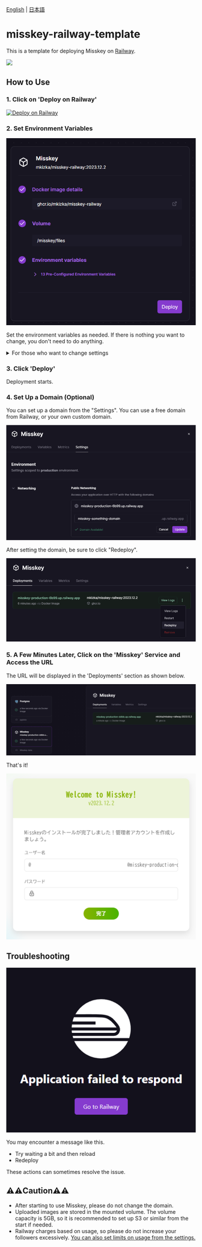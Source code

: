 [English](./README.md) | [日本語](./README_ja.md)

# misskey-railway-template
This is a template for deploying Misskey on [Railway](https://railway.app).

![](./images/deploy.gif)

## How to Use

### 1. Click on 'Deploy on Railway'

[![Deploy on Railway](https://railway.app/button.svg)](https://railway.app/template/8bBGvg?referralCode=mveF9L)

### 2. Set Environment Variables
![](images/setup1.png)

Set the environment variables as needed. If there is nothing you want to change, you don't need to do anything.

<details>
<summary>For those who want to change settings</summary>
Misskey uses a yml file for configuration, but this template allows the use of environment variables with a custom Docker image.

In this Docker image, a yml file is generated at container startup based on the environment variables prefixed with `MISSKEY`.

Example:

```
MISSKEY__DB__USER=db-user
MISSKEY__DB__PASS=db-pass
```
↓
```yml
db:
  user: db-user
  pass: db-pass
```

For detailed rules of the conversion, refer to [read-env's README](https://github.com/yatki/read-env), and for more information on each setting of Misskey, refer to [Misskey's .config/example.yml](https://github.com/misskey-dev/misskey/blob/9eae82de1d4f9157602451e26e734c8f4ae94bea/.config/example.yml).
</details>

### 3. Click 'Deploy'
Deployment starts.

### 4. Set Up a Domain (Optional)
You can set up a domain from the "Settings". You can use a free domain from Railway, or your own custom domain. 

![](images/setup4.png)

After setting the domain, be sure to click "Redeploy".

![](images/setup4-2.png)

### 5. A Few Minutes Later, Click on the 'Misskey' Service and Access the URL
The URL will be displayed in the 'Deployments' section as shown below.

![](images/setup2.png)

That's it!

![](images/setup3.png)

## Troubleshooting
![](images/trouble.png)

You may encounter a message like this.

- Try waiting a bit and then reload
- Redeploy

These actions can sometimes resolve the issue.

## ⚠️⚠️Caution⚠️⚠️
- After starting to use Misskey, please do not change the domain.
- Uploaded images are stored in the mounted volume. The volume capacity is 5GB, so it is recommended to set up S3 or similar from the start if needed.
- Railway charges based on usage, so please do not increase your followers excessively. [You can also set limits on usage from the settings.](https://docs.railway.app/reference/usage-limits)
